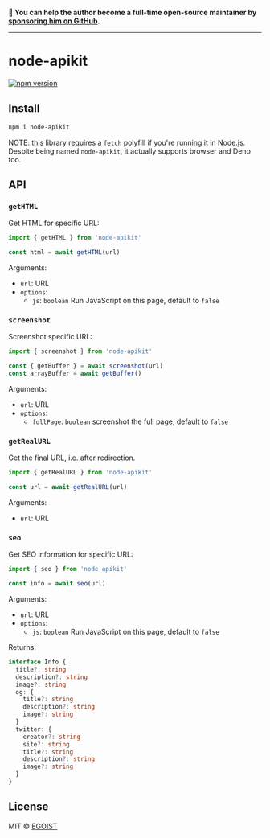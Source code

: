**💛 You can help the author become a full-time open-source maintainer by [sponsoring him on GitHub](https://github.com/sponsors/egoist).**

---

# node-apikit

[![npm version](https://badgen.net/npm/v/node-apikit)](https://npm.im/node-apikit)

## Install

```bash
npm i node-apikit
```

NOTE: this library requires a `fetch` polyfill if you're running it in Node.js. Despite being named `node-apikit`, it actually supports browser and Deno too.

## API

### `getHTML`

Get HTML for specific URL:

```ts
import { getHTML } from 'node-apikit'

const html = await getHTML(url)
```

Arguments:

- `url`: URL
- `options`:
  - `js`: `boolean` Run JavaScript on this page, default to `false`

### `screenshot`

Screenshot specific URL:

```ts
import { screenshot } from 'node-apikit'

const { getBuffer } = await screenshot(url)
const arrayBuffer = await getBuffer()
```

Arguments:

- `url`: URL
- `options`:
  - `fullPage`: `boolean` screenshot the full page, default to `false`

### `getRealURL`

Get the final URL, i.e. after redirection.

```ts
import { getRealURL } from 'node-apikit'

const url = await getRealURL(url)
```

Arguments:

- `url`: URL

### `seo`

Get SEO information for specific URL:

```ts
import { seo } from 'node-apikit'

const info = await seo(url)
```

Arguments:

- `url`: URL
- `options`:
  - `js`: `boolean` Run JavaScript on this page, default to `false`

Returns:

```ts
interface Info {
  title?: string
  description?: string
  image?: string
  og: {
    title?: string
    description?: string
    image?: string
  }
  twitter: {
    creator?: string
    site?: string
    title?: string
    description?: string
    image?: string
  }
}
```

## License

MIT &copy; [EGOIST](https://github.com/sponsors/egoist)
